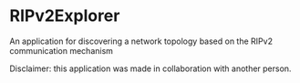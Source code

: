 # RIPv2Explorer

An application for discovering a network topology based on the RIPv2 communication mechanism

Disclaimer: this application was made in collaboration with another person.
